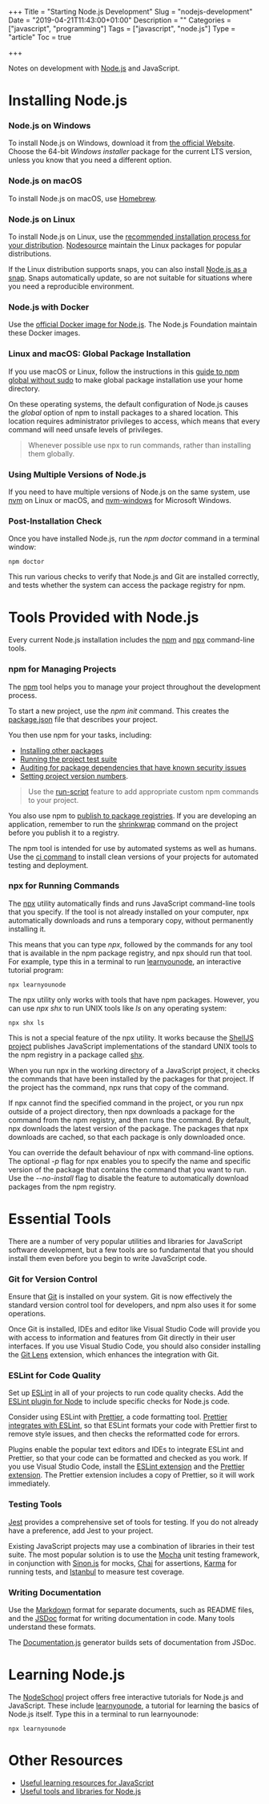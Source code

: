 +++
Title = "Starting Node.js Development"
Slug = "nodejs-development"
Date = "2019-04-21T11:43:00+01:00"
Description = ""
Categories = ["javascript", "programming"]
Tags = ["javascript", "node.js"]
Type = "article"
Toc = true

+++

Notes on development with [Node.js](https://nodejs.org) and JavaScript.

<!--more-->

# Installing Node.js

### Node.js on Windows

To install Node.js on Windows, download it from
[the official Website](https://nodejs.org). Choose the 64-bit _Windows installer_
package for the current LTS version, unless you know that you need a different option.

### Node.js on macOS

To install Node.js on macOS, use [Homebrew](http://brew.sh/).

### Node.js on Linux

To install Node.js on Linux, use the
[recommended installation process for your distribution](https://nodejs.org/en/download/package-manager/). [Nodesource](https://nodesource.com/) maintain the Linux packages for popular distributions.

If the Linux distribution supports snaps, you can also install
[Node.js as a snap](https://nodesource.com/blog/announcing-node-js-snap-linux-users/).
Snaps automatically update, so are not suitable for situations where you need a
reproducible environment.

### Node.js with Docker

Use the [official Docker image for Node.js](https://hub.docker.com/_/node/). The Node.js Foundation maintain these Docker images.

### Linux and macOS: Global Package Installation

If you use macOS or Linux, follow the instructions in this [guide to npm global without sudo](https://github.com/sindresorhus/guides/blob/master/npm-global-without-sudo.md) to make global package installation use your home directory.

On these operating systems, the default configuration of Node.js causes the _global_ option of npm to install packages to a shared location. This location requires administrator privileges to access, which means that every command will need unsafe levels of privileges.

> Whenever possible use npx to run commands, rather than installing them globally.

### Using Multiple Versions of Node.js

If you need to have multiple versions of Node.js on the same system, use [nvm](https://github.com/creationix/nvm) on Linux or macOS, and [nvm-windows](https://github.com/coreybutler/nvm-windows) for Microsoft Windows.

### Post-Installation Check

Once you have installed Node.js, run the _npm doctor_ command in a terminal window:

    npm doctor

This run various checks to verify that Node.js and Git are installed correctly, and tests whether the system can access the package registry for npm.

# Tools Provided with Node.js

Every current Node.js installation includes the [npm](https://docs.npmjs.com/cli/npm) and [npx](https://www.npmjs.com/package/npx) command-line tools.

### npm for Managing Projects

The [npm](https://docs.npmjs.com/cli/npm) tool helps you to manage your project throughout the development process.

To start a new project, use the _npm init_ command. This creates the [package.json](https://docs.npmjs.com/files/package.json.html) file that describes your project.

You then use npm for your tasks, including:

- [Installing other packages](https://docs.npmjs.com/cli/install.html)
- [Running the project test suite](https://docs.npmjs.com/cli/test.html)
- [Auditing for package dependencies that have known security issues](https://docs.npmjs.com/cli/audit.html)
- [Setting project version numbers](https://docs.npmjs.com/cli/version.html).

> Use the [run-script](https://docs.npmjs.com/cli/run-script) feature to add appropriate custom npm commands to your project.

You also use npm to [publish to package registries](https://docs.npmjs.com/cli/publish.html). If you are developing an application, remember to run the [shrinkwrap](https://docs.npmjs.com/cli/shrinkwrap) command on the project before you publish it to a registry.

The npm tool is intended for use by automated systems as well as humans. Use the [ci command](https://docs.npmjs.com/cli/ci.html) to install clean versions of your projects for automated testing and deployment.

### npx for Running Commands

The [npx](https://www.npmjs.com/package/npx) utility automatically finds and runs JavaScript command-line tools that you specify. If the tool is not already installed on your computer, npx automatically downloads and runs a temporary copy, without permanently installing it.

This means that you can type _npx_, followed by the commands for any tool that is available in the npm package registry, and npx should run that tool. For example, type this in a terminal to run [learnyounode](https://github.com/workshopper/learnyounode), an interactive tutorial program:

    npx learnyounode

The npx utility only works with tools that have npm packages. However, you can use _npx shx_ to run UNIX tools like _ls_ on any operating system:

    npx shx ls

This is not a special feature of the npx utility. It works because the [ShellJS project](https://documentup.com/shelljs/shelljs) publishes JavaScript implementations of the standard UNIX tools to the npm registry in a package called [shx](https://www.npmjs.com/package/shx).

When you run npx in the working directory of a JavaScript project, it checks the commands that have been installed by the packages for that project. If the project has the command, npx runs that copy of the command.

If npx cannot find the specified command in the project, or you run npx outside of a project directory, then npx downloads a package for the command from the npm registry, and then runs the command. By default, npx downloads the latest version of the package. The packages that npx downloads are cached, so that each package is only downloaded once.

You can override the default behaviour of npx with command-line options. The optional _-p_ flag for npx enables you to specify the name and specific version of the package that contains the command that you want to run. Use the _--no-install_ flag to disable the feature to automatically download packages from the npm registry.

# Essential Tools

There are a number of very popular utilities and libraries for JavaScript software
development, but a few tools are so fundamental that you should install them even before
you begin to write JavaScript code.

### Git for Version Control

Ensure that [Git](http://git-scm.com/) is installed on your system. Git is now effectively the standard version control tool for developers, and npm also uses it for some operations.

Once Git is installed, IDEs and editor like Visual Studio Code will provide you with access to information
and features from Git directly in their user interfaces. If you use Visual Studio Code,
you should also consider installing the
[Git Lens](https://marketplace.visualstudio.com/items?itemName=eamodio.gitlens)
extension, which enhances the integration with Git.

### ESLint for Code Quality

Set up [ESLint](http://eslint.org/) in all of your projects to run code quality checks. Add the [ESLint plugin for Node](https://www.npmjs.com/package/eslint-plugin-node) to include specific checks for Node.js code.

Consider using ESLint with [Prettier](https://prettier.io/), a code formatting tool. [Prettier integrates with ESLint](https://prettier.io/docs/en/eslint.html), so that ESLint formats your code with Prettier first to remove style issues, and then checks the reformatted code for errors.

Plugins enable the popular text editors and IDEs to integrate ESLint and Prettier, so
that your code can be formatted and checked as you work. If you use Visual Studio Code, install the [ESLint extension](https://marketplace.visualstudio.com/items?itemName=dbaeumer.vscode-eslint) and the [Prettier extension](https://marketplace.visualstudio.com/items?itemName=esbenp.prettier-vscode). The Prettier extension includes a copy of Prettier, so it will work immediately.

### Testing Tools

[Jest](https://facebook.github.io/jest/) provides a comprehensive set of tools for
testing. If you do not already have a preference, add Jest to your project.

Existing JavaScript projects may use a combination of libraries in their test suite. The
most popular solution is to use the [Mocha](https://mochajs.org/) unit testing
framework, in conjunction with [Sinon.js](http://sinonjs.org/) for mocks,
[Chai](http://www.chaijs.com/) for assertions, [Karma](https://karma-runner.github.io)
for running tests, and [Istanbul](https://istanbul.js.org/) to measure test coverage.

### Writing Documentation

Use the [Markdown](https://commonmark.org/) format for separate documents, such as README files, and the [JSDoc](http://usejsdoc.org/) format for writing documentation in code. Many tools understand these formats.

The [Documentation.js](http://documentation.js.org/) generator builds sets of documentation from JSDoc.

# Learning Node.js

The [NodeSchool](http://nodeschool.io/) project offers free interactive tutorials for Node.js and JavaScript. These include [learnyounode](https://github.com/workshopper/learnyounode), a tutorial for learning the basics of Node.js itself. Type this in a terminal to run learnyounode:

    npx learnyounode

# Other Resources

- [Useful learning resources for JavaScript](https://www.stuartellis.name/articles/javascript-learning-resources)
- [Useful tools and libraries for Node.js](https://www.stuartellis.name/articles/nodejs-toolbox)
